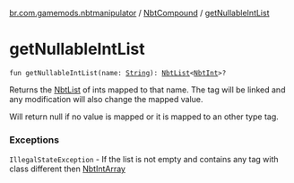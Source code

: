 [br.com.gamemods.nbtmanipulator](../index.md) / [NbtCompound](index.md) / [getNullableIntList](./get-nullable-int-list.md)

# getNullableIntList

`fun getNullableIntList(name: `[`String`](https://kotlinlang.org/api/latest/jvm/stdlib/kotlin/-string/index.html)`): `[`NbtList`](../-nbt-list/index.md)`<`[`NbtInt`](../-nbt-int/index.md)`>?`

Returns the [NbtList](../-nbt-list/index.md) of ints mapped to that name. The tag will be linked and any modification will
also change the mapped value.

Will return null if no value is mapped or it is mapped to an other type tag.

### Exceptions

`IllegalStateException` - If the list is not empty and contains any tag with class different then [NbtIntArray](../-nbt-int-array/index.md)